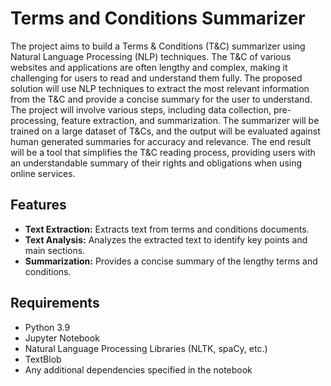 # Terms and Conditions Summarizer

The project aims to build a Terms & Conditions (T&C) summarizer using Natural Language Processing (NLP) techniques. The T&C of various websites and applications are often lengthy and complex, making it challenging for users to read and understand them fully. The proposed solution will use NLP techniques to extract the most relevant information from the T&C and provide a concise summary for the user to understand. The project will involve various steps, including data collection, pre-processing, feature extraction, and summarization. The summarizer will be trained on a large dataset of T&Cs, and the output will be evaluated against human generated summaries for accuracy and relevance. The end result will be a tool that simplifies the T&C reading process, providing users with an understandable summary of their rights and obligations when using online services.

## Features

- **Text Extraction:** Extracts text from terms and conditions documents.
- **Text Analysis:** Analyzes the extracted text to identify key points and main sections.
- **Summarization:** Provides a concise summary of the lengthy terms and conditions.

## Requirements

- Python 3.9
- Jupyter Notebook
- Natural Language Processing Libraries (NLTK, spaCy, etc.)
- TextBlob
- Any additional dependencies specified in the notebook


